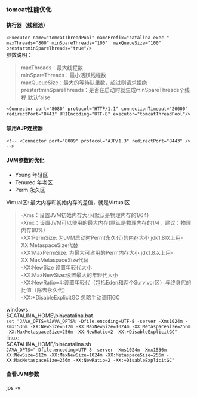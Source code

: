 ### tomcat性能优化
#### 执行器（线程池）
`<Executor name="tomcatThreadPool" namePrefix="catalina-exec-"
    maxThreads="800" minSpareThreads="100"  maxQueueSize="100"  prestartminSpareThreads="true"/>`  
参数说明：  
> maxThreads：最大线程数  
> minSpareThreads：最小活跃线程数  
> maxQueueSize：最大的等待队里数，超过则请求拒绝  
> prestartminSpareThreads：是否在启动时就生成minSpareThreads个线程 默认false  

`<Connector port="8080" protocol="HTTP/1.1"
               connectionTimeout="20000"
               redirectPort="8443" URIEncoding="UTF-8" executor="tomcatThreadPool"/>`  
#### 禁用AJP连接器
`<!--
    <Connector port="8009" protocol="AJP/1.3" redirectPort="8443" />
-->`

#### JVM参数的优化
- Young 年轻区  
- Tenured 年老区  
- Perm 永久区  

Virtual区: 最大内存和初始内存的差值，就是Virtual区  
> -Xms：设置JVM初始内存大小(默认是物理内存的1/64)  
> -Xmx：设置JVM可以使用的最大内存(默认是物理内存的1/4，建议：物理内存80%)  
> -XX:PermSize: 为JVM启动时Perm(永久代)的内存大小  jdk1.8以上用-XX:MetaspaceSize代替  
> -XX:MaxPermSize: 为最大可占用的Perm内存大小 jdk1.8以上用-XX:MaxMetaspaceSize代替  
> -XX:NewSize  设置年轻代大小  
> -XX:MaxNewSize:设置最大的年轻代大小  
> -XX:NewRatio=4:设置年轻代（包括Eden和两个Survivor区）与终身代的比值（除去永久代）  
> -XX:+DisableExplicitGC 忽略手动调用GC  

windows:  
$CATALINA_HOME\bin\catalina.bat  
`set "JAVA_OPTS=%JAVA_OPTS% -Dfile.encoding=UTF-8 -server -Xms1024m -Xmx1536m -XX:NewSize=512m -XX:MaxNewSize=1024m -XX:MetaspaceSize=256m -XX:MaxMetaspaceSize=256m -XX:NewRatio=2 -XX:+DisableExplicitGC"`  
linux:  
$CATALINA_HOME/bin/catalina.sh  
`JAVA_OPTS="-Dfile.encoding=UTF-8 -server -Xms1024m -Xmx1536m -XX:NewSize=512m -XX:MaxNewSize=1024m -XX:MetaspaceSize=256m -XX:MaxMetaspaceSize=256m -XX:NewRatio=2 -XX:+DisableExplicitGC"`  

#### 查看JVM参数
jps -v


